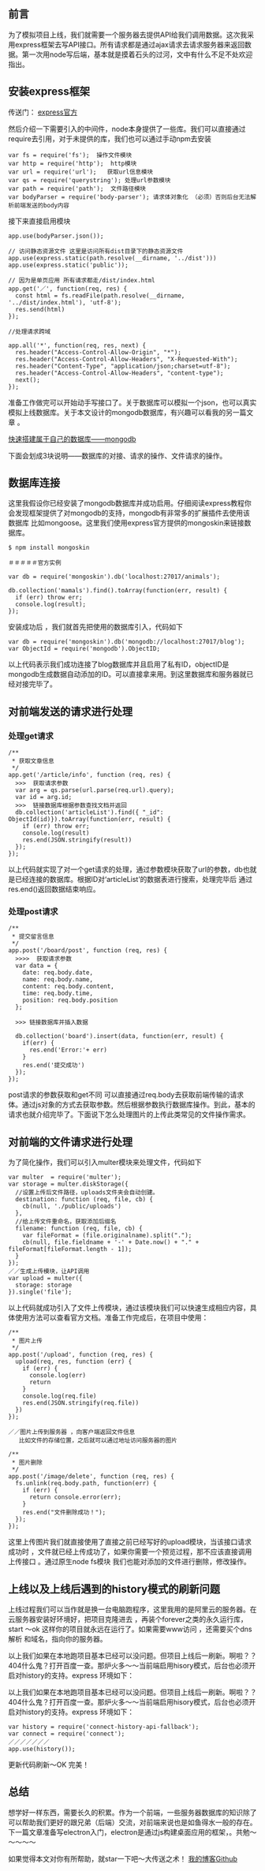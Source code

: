 ## 前言
为了模拟项目上线，我们就需要一个服务器去提供API给我们调用数据。这次我采用express框架去写API接口。所有请求都是通过ajax请求去请求服务器来返回数据。第一次用node写后端，基本就是摸着石头的过河，文中有什么不足不处欢迎指出。



## 安装express框架
传送门：   [express官方](http://www.expressjs.com.cn/)



然后介绍一下需要引入的中间件，node本身提供了一些库。我们可以直接通过require去引用，对于未提供的库，我们也可以通过手动npm去安装

```
var fs = require('fs');  操作文件模块
var http = require('http');  http模块
var url = require('url');   获取url信息模块
var qs = require('querystring'); 处理url参数模块
var path = require('path');  文件路径模块
var bodyParser = require('body-parser'); 请求体对象化 （必须）否则后台无法解析前端发送的body内容

```
接下来直接启用模块

```
app.use(bodyParser.json());

// 访问静态资源文件 这里是访问所有dist目录下的静态资源文件
app.use(express.static(path.resolve(__dirname, '../dist')))
app.use(express.static('public'));

// 因为是单页应用 所有请求都走/dist/index.html
app.get('／', function(req, res) {
  const html = fs.readFile(path.resolve(__dirname, '../dist/index.html'), 'utf-8');
  res.send(html)
});

//处理请求跨域

app.all('*', function(req, res, next) {
  res.header("Access-Control-Allow-Origin", "*");
  res.header("Access-Control-Allow-Headers", "X-Requested-With");
  res.header("Content-Type", "application/json;charset=utf-8");
  res.header("Access-Control-Allow-Headers", "content-type");
  next();
});

```

准备工作做完可以开始动手写接口了。关于数据库可以模拟一个json，也可以真实模拟上线数据库。关于本文设计的mongodb数据库，有兴趣可以看我的另一篇文章
。

[快速搭建属于自己的数据库——mongodb](http://www.jianshu.com/p/63077a939398)

下面会划成3块说明——数据库的对接、请求的操作、文件请求的操作。 

## 数据库连接
这里我假设你已经安装了mongodb数据库并成功启用。仔细阅读express教程你会发现框架提供了对mongodb的支持，mongodb有非常多的扩展插件去使用该数据库 比如mongoose。这里我们使用express官方提供的mongoskin来链接数据库。

```
$ npm install mongoskin

＃＃＃＃＃官方实例

var db = require('mongoskin').db('localhost:27017/animals');

db.collection('mamals').find().toArray(function(err, result) {
  if (err) throw err;
  console.log(result);
});

```
安装成功后 ，我们就首先把使用的数据库引入，代码如下


```
var db = require('mongoskin').db('mongodb://localhost:27017/blog');
var ObjectId = require('mongodb').ObjectID;
```

以上代码表示我们成功连接了blog数据库并且启用了私有ID，objectID是mongodb生成数据自动添加的ID。可以直接拿来用。到这里数据库和服务器就已经对接完毕了。

## 对前端发送的请求进行处理

### 处理get请求


```
/**
 * 获取文章信息
 */
app.get('/article/info', function (req, res) {
  >>>  获取请求参数
  var arg = qs.parse(url.parse(req.url).query);
  var id = arg.id;
  >>>  链接数据库根据参数查找文档并返回
  db.collection('articleList').find({ "_id": ObjectId(id)}).toArray(function(err, result) {
    if (err) throw err;
    console.log(result)
    res.end(JSON.stringify(result))
  });
});
```
以上代码就实现了对一个get请求的处理，通过参数模块获取了url的参数，db也就是已经连接的数据库。根据ID对‘articleList’的数据表进行搜索，处理完毕后 通过res.end()返回数据结束响应。

### 处理post请求

```
/**
 * 提交留言信息
 */
app.post('/board/post', function (req, res) {
  >>>>  获取请求参数
  var data = {
    date: req.body.date,
    name: req.body.name,
    content: req.body.content,
    time: req.body.time,
    position: req.body.position
  };
  
  >>> 链接数据库并插入数据
  
  db.collection('board').insert(data, function(err, result) {
    if(err) {
      res.end('Error:'+ err)
    }
    res.end('提交成功')
  });
});
```

post请求的参数获取和get不同 可以直接通过req.body去获取前端传输的请求体。通过js对象的方式去获取参数。然后根据参数执行数据库操作。到此，基本的请求也就介绍完毕了。下面说下怎么处理图片的上传此类常见的文件操作需求。


## 对前端的文件请求进行处理

为了简化操作，我们可以引入multer模块来处理文件，代码如下

```
var multer  = require('multer');
var storage = multer.diskStorage({
  //设置上传后文件路径，uploads文件夹会自动创建。
  destination: function (req, file, cb) {
    cb(null, './public/uploads')
  },
  //给上传文件重命名，获取添加后缀名
  filename: function (req, file, cb) {
    var fileFormat = (file.originalname).split(".");
    cb(null, file.fieldname + '-' + Date.now() + "." + fileFormat[fileFormat.length - 1]);
  }
});
／／生成上传模块，让API调用
var upload = multer({
  storage: storage
}).single('file');

```
以上代码就成功引入了文件上传模块，通过该模块我们可以快速生成相应内容，具体使用方法可以查看官方文档。准备工作完成后，在项目中使用：

```
/**
 * 图片上传
 */
app.post('/upload', function (req, res) {
  upload(req, res, function (err) {
    if (err) {
      console.log(err)
      return
    }
    console.log(req.file)
    res.end(JSON.stringify(req.file))
  })
});

／／图片上传到服务器 ，向客户端返回文件信息
   比如文件的存储位置，之后就可以通过地址访问服务器的图片

/**
 * 图片删除
 */
app.post('/image/delete', function (req, res) {
  fs.unlink(req.body.path, function(err) {
    if (err) {
      return console.error(err);
    }
    res.end("文件删除成功！");
  });
});
```

这里上传图片我们就直接使用了直接之前已经写好的upload模块，当该接口请求成功时 ，文件就已经上传成功了，如果你需要一个预览过程，那不应该直接调用上传接口 。通过原生node fs模块 我们也能对添加的文件进行删除，修改操作。


## 上线以及上线后遇到的history模式的刷新问题


上线过程我们可以当作就是换一台电脑跑程序，这里我用的是阿里云的服务器。在云服务器安装好环境好，把项目克隆进去 ，再装个forever之类的永久运行库，start ～ok  这样你的项目就永远在运行了。如果需要www访问 ，还需要买个dns解析 和域名，指向你的服务器。

以上我们如果在本地跑项目基本已经可以没问题。但项目上线后一刷新。啊啦？？404什么鬼？打开百度一查。那炉火多～～当前端启用hisory模式，后台也必须开启对history的支持。express 环境如下：

以上我们如果在本地跑项目基本已经可以没问题。但项目上线后一刷新。啊啦？？404什么鬼？打开百度一查。那炉火多～～当前端启用hisory模式，后台也必须开启对history的支持。express 环境如下：

```
var history = require('connect-history-api-fallback');
var connect = require('connect');
／／／／／／／
app.use(history());
```
更新代码刷新～OK 完美！


## 总结

想学好一样东西，需要长久的积累。作为一个前端，一些服务器数据库的知识除了可以帮助我们更好的跟兄弟（后端）交流，对前端来说也是如鱼得水一般的存在。
下一篇文章准备写electron入门，electron是通过js构建桌面应用的框架，。共勉～～～～～

如果觉得本文对你有所帮助，就star一下吧～大传送之术！    [我的博客Github](https://github.com/xu455255849/myBlog)
